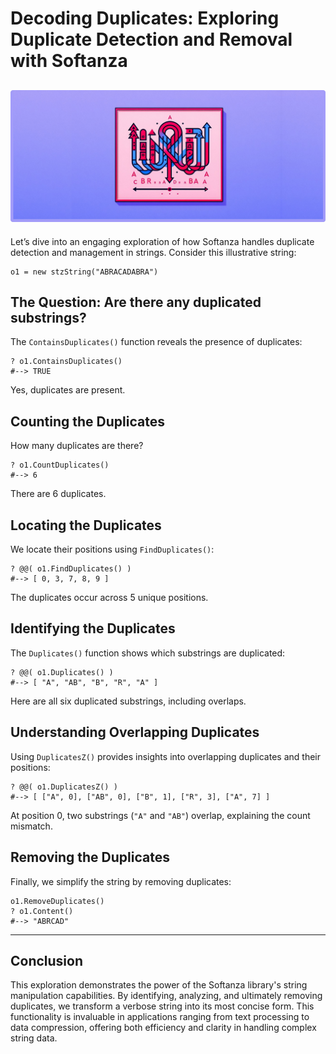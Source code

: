 # Decoding Duplicates: Exploring Duplicate Detection and Removal with Softanza
![Manging Duplicates in Softanza](../images/stzstring-duplicates.jpg)
---

Let’s dive into an engaging exploration of how Softanza handles duplicate detection and management in strings. Consider this illustrative string:

```ring
o1 = new stzString("ABRACADABRA")
```

## The Question: Are there any duplicated substrings?

The `ContainsDuplicates()` function reveals the presence of duplicates:

```ring
? o1.ContainsDuplicates()
#--> TRUE
```

Yes, duplicates are present.

## Counting the Duplicates

How many duplicates are there?

```ring
? o1.CountDuplicates()
#--> 6
```

There are 6 duplicates.

## Locating the Duplicates

We locate their positions using `FindDuplicates()`:

```ring
? @@( o1.FindDuplicates() )
#--> [ 0, 3, 7, 8, 9 ]
```

The duplicates occur across 5 unique positions.

## Identifying the Duplicates

The `Duplicates()` function shows which substrings are duplicated:

```ring
? @@( o1.Duplicates() )
#--> [ "A", "AB", "B", "R", "A" ]
```

Here are all six duplicated substrings, including overlaps.

## Understanding Overlapping Duplicates

Using `DuplicatesZ()` provides insights into overlapping duplicates and their positions:

```ring
? @@( o1.DuplicatesZ() )
#--> [ ["A", 0], ["AB", 0], ["B", 1], ["R", 3], ["A", 7] ]
```

At position 0, two substrings (`"A"` and `"AB"`) overlap, explaining the count mismatch.

## Removing the Duplicates

Finally, we simplify the string by removing duplicates:

```ring
o1.RemoveDuplicates()
? o1.Content()
#--> "ABRCAD"
```

---

## Conclusion

This exploration demonstrates the power of the Softanza library's string manipulation capabilities. By identifying, analyzing, and ultimately removing duplicates, we transform a verbose string into its most concise form. This functionality is invaluable in applications ranging from text processing to data compression, offering both efficiency and clarity in handling complex string data.

